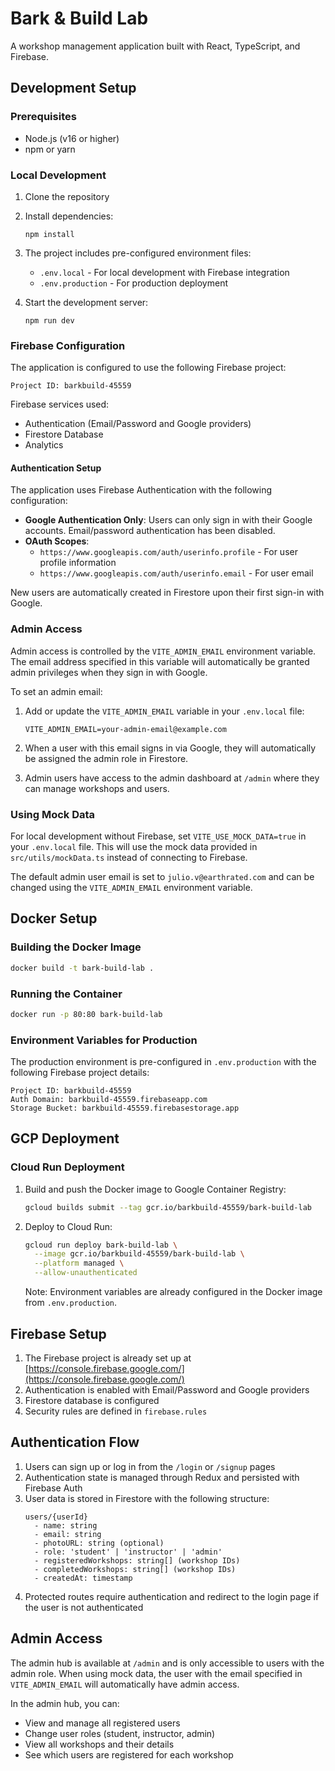 # Bark & Build Lab

A workshop management application built with React, TypeScript, and Firebase.

## Development Setup

### Prerequisites

- Node.js (v16 or higher)
- npm or yarn

### Local Development

1. Clone the repository
2. Install dependencies:
   ```
   npm install
   ```
3. The project includes pre-configured environment files:
   - `.env.local` - For local development with Firebase integration
   - `.env.production` - For production deployment

4. Start the development server:
   ```
   npm run dev
   ```

### Firebase Configuration

The application is configured to use the following Firebase project:

```
Project ID: barkbuild-45559
```

Firebase services used:
- Authentication (Email/Password and Google providers)
- Firestore Database
- Analytics

#### Authentication Setup

The application uses Firebase Authentication with the following configuration:

- **Google Authentication Only**: Users can only sign in with their Google accounts. Email/password authentication has been disabled.
- **OAuth Scopes**:
  - `https://www.googleapis.com/auth/userinfo.profile` - For user profile information
  - `https://www.googleapis.com/auth/userinfo.email` - For user email

New users are automatically created in Firestore upon their first sign-in with Google.

### Admin Access

Admin access is controlled by the `VITE_ADMIN_EMAIL` environment variable. The email address specified in this variable will automatically be granted admin privileges when they sign in with Google.

To set an admin email:

1. Add or update the `VITE_ADMIN_EMAIL` variable in your `.env.local` file:
   ```
   VITE_ADMIN_EMAIL=your-admin-email@example.com
   ```

2. When a user with this email signs in via Google, they will automatically be assigned the admin role in Firestore.

3. Admin users have access to the admin dashboard at `/admin` where they can manage workshops and users.

### Using Mock Data

For local development without Firebase, set `VITE_USE_MOCK_DATA=true` in your `.env.local` file. This will use the mock data provided in `src/utils/mockData.ts` instead of connecting to Firebase.

The default admin user email is set to `julio.v@earthrated.com` and can be changed using the `VITE_ADMIN_EMAIL` environment variable.

## Docker Setup

### Building the Docker Image

```bash
docker build -t bark-build-lab .
```

### Running the Container

```bash
docker run -p 80:80 bark-build-lab
```

### Environment Variables for Production

The production environment is pre-configured in `.env.production` with the following Firebase project details:

```
Project ID: barkbuild-45559
Auth Domain: barkbuild-45559.firebaseapp.com
Storage Bucket: barkbuild-45559.firebasestorage.app
```

## GCP Deployment

### Cloud Run Deployment

1. Build and push the Docker image to Google Container Registry:
   ```bash
   gcloud builds submit --tag gcr.io/barkbuild-45559/bark-build-lab
   ```

2. Deploy to Cloud Run:
   ```bash
   gcloud run deploy bark-build-lab \
     --image gcr.io/barkbuild-45559/bark-build-lab \
     --platform managed \
     --allow-unauthenticated
   ```

   Note: Environment variables are already configured in the Docker image from `.env.production`.

## Firebase Setup

1. The Firebase project is already set up at [https://console.firebase.google.com/](https://console.firebase.google.com/)
2. Authentication is enabled with Email/Password and Google providers
3. Firestore database is configured
4. Security rules are defined in `firebase.rules`

## Authentication Flow

1. Users can sign up or log in from the `/login` or `/signup` pages
2. Authentication state is managed through Redux and persisted with Firebase Auth
3. User data is stored in Firestore with the following structure:
   ```
   users/{userId}
     - name: string
     - email: string
     - photoURL: string (optional)
     - role: 'student' | 'instructor' | 'admin'
     - registeredWorkshops: string[] (workshop IDs)
     - completedWorkshops: string[] (workshop IDs)
     - createdAt: timestamp
   ```
4. Protected routes require authentication and redirect to the login page if the user is not authenticated

## Admin Access

The admin hub is available at `/admin` and is only accessible to users with the admin role. When using mock data, the user with the email specified in `VITE_ADMIN_EMAIL` will automatically have admin access.

In the admin hub, you can:
- View and manage all registered users
- Change user roles (student, instructor, admin)
- View all workshops and their details
- See which users are registered for each workshop
